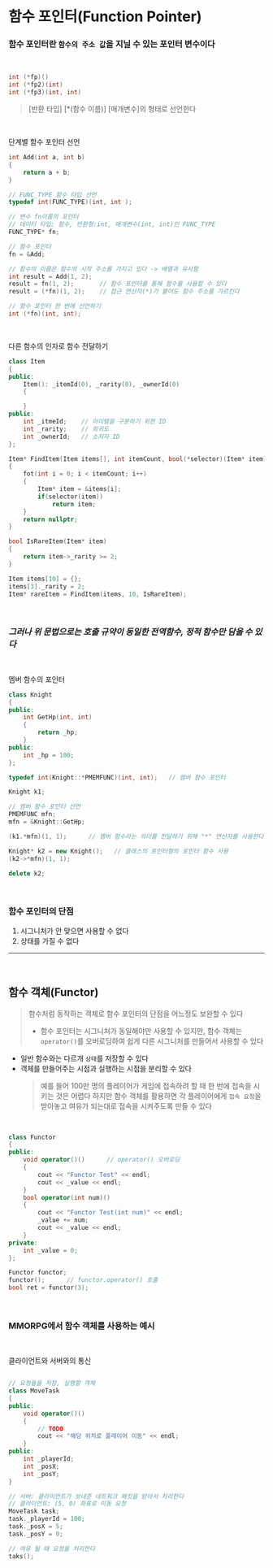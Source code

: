 # 함수 포인터(Function Pointer)

### 함수 포인터란 `함수의 주소 값`을 지닐 수 있는 포인터 변수이다

<br>

``` cpp
int (*fp)()
int (*fp2)(int)
int (*fp3)(int, int)
```

> [반환 타입] [*(함수 이름)] [매개변수]의 형태로 선언한다

<br>

단계별 함수 포인터 선언
``` cpp
int Add(int a, int b)
{
    return a + b;
}

// FUNC_TYPE 함수 타입 선언 
typedef int(FUNC_TYPE)(int, int );

// 변수 fn이름의 포인터
// 데이터 타입: 함수, 반환형:int, 매개변수(int, int)인 FUNC_TYPE
FUNC_TYPE* fn;

// 함수 포인터
fn = &Add;

// 함수의 이름은 함수의 시작 주소를 가지고 있다 -> 배열과 유사함
int result = Add(1, 2);
result = fn(1, 2);       // 함수 포인터를 통해 함수를 사용할 수 있다
result = (*fn)(1, 2);    // 접근 연산자(*)가 붙어도 함수 주소를 가르킨다

// 함수 포인터 한 번에 선언하기
int (*fn)(int, int);
```

<br>


다른 함수의 인자로 함수 전달하기

``` cpp
class Item
{
public:
    Item(): _itemId(0), _rarity(0), _ownerId(0)
    {

    }
public:
    int _itmeId;    // 아이템을 구분하기 위한 ID
    int _rarity;    // 희귀도
    int _ownerId;   // 소지자 ID
};

Item* FindItem(Item items[], int itemCount, bool(*selector)(Item* item))
{
    fot(int i = 0; i < itemCount; i++)
    {
        Item* item = &items[i];
        if(selector(item))
            return item;
    }
    return nullptr;
}

bool IsRareItem(Item* item)
{
    return item->_rarity >= 2;
}

Item items[10] = {};
items[3]._rarity = 2; 
Item* rareItem = FindItem(items, 10, IsRareItem);
```

<br>


### ***그러나 위 문법으로는 호출 규약이 동일한 전역함수, 정적 함수만 담을 수 있다***

<br>


멤버 함수의 포인터

```cpp
class Knight
{
public:
    int GetHp(int, int)
    {
        return _hp;
    }
public:
    int _hp = 100;
};

typedef int(Knight::*PMEMFUNC)(int, int);   // 멤버 함수 포인터

Knight k1;    

// 멤버 함수 포인터 선언 
PMEMFUNC mfn;
mfn = &Knight::GetHp;      

(k1.*mfn)(1, 1);      // 멤버 함수라는 의미를 전달하기 위해 "*" 연산자를 사용한다

Knight* k2 = new Knight();   // 클래스의 포인터형의 포인터 함수 사용
(k2->*mfn)(1, 1);

delete k2;
```

<br>

### 함수 포인터의 단점
1. 시그니처가 안 맞으면 사용할 수 없다
2. 상태를 가질 수 없다

---
<br>

## 함수 객체(Functor)
> 함수처럼 동작하는 객체로 함수 포인터의 단점을 어느정도 보완할 수 있다
> * 함수 포인터는 시그니처가 동일해야만 사용할 수 있지만, 함수 객체는 `operator()`를 오버로딩하여 쉽게 다른 시그니처를 만들어서 사용할 수 있다

 * 일반 함수와는 다르개 `상태`를 저장할 수 있다
 * 객체를 만들어주는 시점과 실행하는 시점을 분리할 수 있다
    > 예를 들어 100만 명의 플레이어가 게임에 접속하려 할 때 한 번에 접속을 시키는 것은 어렵다
    > 하지만 함수 객체를 활용하면 각 플레이어에게 `접속 요청`을 받아놓고 여유가 되는대로 접속을 시켜주도록
    > 만들 수 있다

<br>

``` cpp
class Functor
{
public:
    void operator()()      // operator() 오버로딩 
    {
        cout << "Functor Test" << endl;
        cout << _value << endl;
    }
    bool operator(int num)()
    {
        cout << "Functor Test(int num)" << endl;
        _value += num;
        cout << _value << endl;
    }
private:
    int _value = 0;
};

Functor functor;    
functor();      // functor.operator() 호출
bool ret = functor(3);     
```

<br>

### MMORPG에서 함수 객체를 사용하는 예시

<br>

클라이언트와 서버와의 통신
``` cpp

// 요청들을 저장, 실행할 객체
class MoveTask
{
public:
    void operator()()
    {
        // TODO
        cout << "해당 위치로 플레이어 이동" << endl;
    }
public:
    int _playerId;
    int _posX;
    int _posY;
}

// 서버: 클라이언트가 보내준 네트워크 패킷을 받아서 처리한다
// 클라이언트: (5, 0) 좌표로 이동 요청
MoveTask task;
task._playerId = 100;
task._posX = 5;
task._posY = 0;

// 여유 될 때 요청을 처리한다
taks();
```
